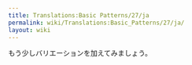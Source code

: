 ```yaml
---
title: Translations:Basic Patterns/27/ja
permalink: wiki/Translations:Basic_Patterns/27/ja/
layout: wiki
---
```


もう少しバリエーションを加えてみましょう。
